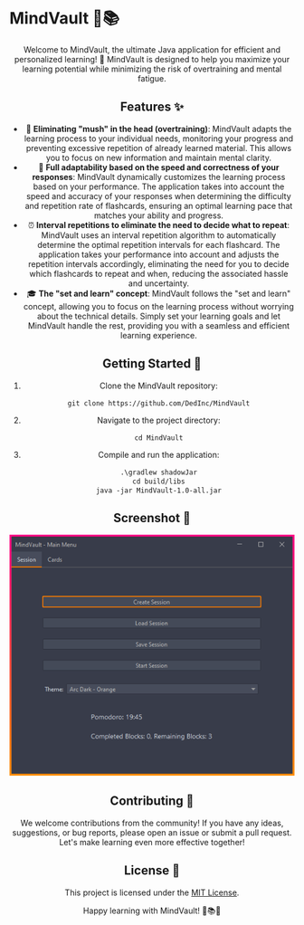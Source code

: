 # MindVault 🧠📚

<div align="center">

Welcome to MindVault, the ultimate Java application for efficient and personalized learning! 🎉 MindVault is designed to help you maximize your learning potential while minimizing the risk of overtraining and mental fatigue.

## Features ✨

- 🎯 **Eliminating "mush" in the head (overtraining)**: MindVault adapts the learning process to your individual needs, monitoring your progress and preventing excessive repetition of already learned material. This allows you to focus on new information and maintain mental clarity.
- 🧩 **Full adaptability based on the speed and correctness of your responses**: MindVault dynamically customizes the learning process based on your performance. The application takes into account the speed and accuracy of your responses when determining the difficulty and repetition rate of flashcards, ensuring an optimal learning pace that matches your ability and progress.
- ⏰ **Interval repetitions to eliminate the need to decide what to repeat**: MindVault uses an interval repetition algorithm to automatically determine the optimal repetition intervals for each flashcard. The application takes your performance into account and adjusts the repetition intervals accordingly, eliminating the need for you to decide which flashcards to repeat and when, reducing the associated hassle and uncertainty.
- 🎓 **The "set and learn" concept**: MindVault follows the "set and learn" concept, allowing you to focus on the learning process without worrying about the technical details. Simply set your learning goals and let MindVault handle the rest, providing you with a seamless and efficient learning experience.

## Getting Started 🚀

1. Clone the MindVault repository:
   ```
   git clone https://github.com/DedInc/MindVault
   ```
2. Navigate to the project directory:
   ```
   cd MindVault
   ```
3. Compile and run the application:
   ```
   .\gradlew shadowJar
   cd build/libs
   java -jar MindVault-1.0-all.jar
   ```

## Screenshot 📸

![MindVault Preview](screenshot.png)

## Contributing 🤝

We welcome contributions from the community! If you have any ideas, suggestions, or bug reports, please open an issue or submit a pull request. Let's make learning even more effective together!

## License 📄

This project is licensed under the [MIT License](LICENSE).

Happy learning with MindVault! 🎉📚🧠

</div>